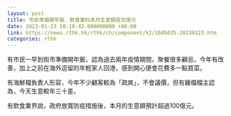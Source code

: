 ```yaml
---
layout: post
title: 市民準備開年飯　飲食業料本月生意額逾百億元
date: 2023-01-23 18:18:42.000000000 +08:00
link: https://news.rthk.hk/rthk/ch/component/k2/1685035-20230123.htm
categories: rthk
---
```


有市民一早到街市準備開年飯，認為過去兩年疫情期間，聚餐很多顧忌，今年有改善，加上之前在海外逗留的年輕家人回港，感到開心便會花費多一點買菜。

有海鮮檔負責人形容，今年不少顧客較為「疏爽」，不會議價，但有雞檔檔主認為，今天生意較年三十差。

有飲食業界說，政府放寬防疫措施後，本月的生意額預計超過100億元。

